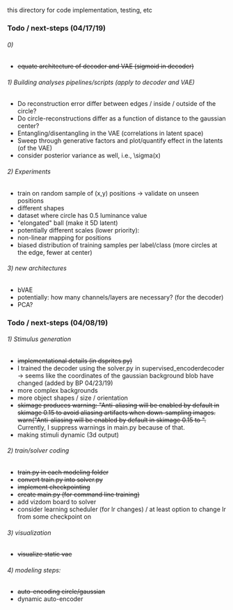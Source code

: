 this directory for code implementation, testing, etc

### Todo / next-steps (04/17/19)

###### 0)

- <del>equate architecture of decoder and VAE (sigmoid in decoder)</del>

###### 1) Building analyses pipelines/scripts (apply to decoder and VAE)

- Do reconstruction error differ between edges / inside / outside of the circle?
- Do circle-reconstructions differ as a function of distance to the gaussian center?
- Entangling/disentangling in the VAE (correlations in latent space)
- Sweep through generative factors and plot/quantify effect in the latents (of the VAE)
- consider posterior variance as well, i.e., \sigma(x)

###### 2) Experiments

- train on random sample of (x,y) positions -> validate on unseen positions
- different shapes
- dataset where circle has 0.5 luminance value
- "elongated" ball (make it 5D latent)
- potentially different scales
(lower priority):
- non-linear mapping for positions
- biased distribution of training samples per label/class (more circles at the edge, fewer at center)

###### 3) new architectures

- bVAE
- potentially: how many channels/layers are necessary? (for the decoder)
- PCA?

### Todo / next-steps (04/08/19)

###### 1) Stimulus generation


- <del>implementational details (in dsprites.py)
- I trained the decoder using the solver.py in supervised_encoderdecoder -> seems like the coordinates of the gaussian background blob have changed (added by BP 04/23/19)
- more complex backgrounds
- more object shapes / size / orientation
- <del>skimage produces warning: "Anti-aliasing will be enabled by default in skimage 0.15 to avoid aliasing artifacts when down-sampling images.
  warn("Anti-aliasing will be enabled by default in skimage 0.15 to ". </del> Currently, I suppress warnings in main.py because of that.
- making stimuli dynamic (3d output)


###### 2) train/solver coding

- <del>train.py in each modeling folder</del>
- <del>convert train.py into solver.py</del>
- <del>implement checkpointing</del>
- <del>create main.py (for command line training)</del>
- add vizdom board to solver
- consider learning scheduler (for lr changes) / at least option to change lr from some checkpoint on

###### 3) visualization

- <del> visualize static vae </del>

###### 4) modeling steps:

- <del>auto-encoding circle/gaussian</del>
- dynamic auto-encoder
